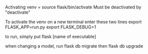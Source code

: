 Activating venv = source flask/bin/activate
Must be deactivated by "deactivate"

To activate the venv on a new terminal enter these two lines
export FLASK_APP=run.py
export FLASK_DEBUG=1

to run, simply put flask [name of executable]

when changing a model, run flask db migrate then flask db upgrade